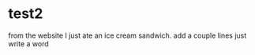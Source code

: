 test2
=====

from the website
I just ate an ice cream sandwich.
add a couple lines
just write a word